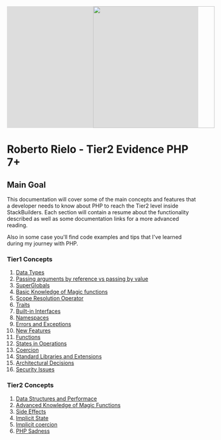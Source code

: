<div style="background: #ddd">
    <img src="https://www.stackbuilders.com/assets/images/stack-builders-logo-nav-horizontal.svg" width="320" style="margin-left: 45%">
</div>

# Roberto Rielo - Tier2 Evidence PHP 7+

## Main Goal

This documentation will cover some of the main concepts and features that a developer needs to know about PHP to reach the Tier2 level inside StackBuilders. Each section will contain a resume about the functionality described as well as some documentation links for a more advanced reading.

Also in some case you'll find code examples and tips that I've learned during my journey with PHP.

### Tier1 Concepts

 1. [Data Types](https://github.com/roberto910907/Tier2-Evidence/blob/master/docs/Tier1/data_types.md)
 2. [Passing arguments by reference vs passing by value](https://github.com/roberto910907/Tier2-Evidence/blob/master/docs/Tier1/passing_arguments.md)
 3. [SuperGlobals](https://github.com/roberto910907/Tier2-Evidence/blob/master/docs/Tier1/superglobals.md)
 4. [Basic Knowledge of Magic functions](https://github.com/roberto910907/Tier2-Evidence/blob/master/docs/Tier1/magic_functions.md)
 5. [Scope Resolution Operator](https://github.com/roberto910907/Tier2-Evidence/blob/master/docs/Tier1/scope_operator.md)
 6. [Traits](https://github.com/roberto910907/Tier2-Evidence/blob/master/docs/Tier1/traits.md)
 7. [Built-in Interfaces](https://github.com/roberto910907/Tier2-Evidence/blob/master/docs/Tier1/interfaces.md)
 8. [Namespaces](https://github.com/roberto910907/Tier2-Evidence/blob/master/docs/Tier1/namespaces.md)
 9. [Errors and Exceptions](https://github.com/roberto910907/Tier2-Evidence/blob/master/docs/Tier1/error_exceptions.md)
 10. [New Features](https://github.com/roberto910907/Tier2-Evidence/blob/master/docs/Tier1/new_features.md)
 11. [Functions](https://github.com/roberto910907/Tier2-Evidence/blob/master/docs/Tier1/functions.md)
 12. [States in Operations](https://github.com/roberto910907/Tier2-Evidence/blob/master/docs/Tier1/states_in_operations.md)
 13. [Coercion](https://github.com/roberto910907/Tier2-Evidence/blob/master/docs/Tier1/coercion.md)
 14. [Standard Libraries and Extensions](https://github.com/roberto910907/Tier2-Evidence/blob/master/docs/Tier1/libraries_extensions.md)
 15. [Architectural Decisions](https://github.com/roberto910907/Tier2-Evidence/blob/master/docs/Tier1/architectural_decisions.md)
 16. [Security Issues](https://github.com/roberto910907/Tier2-Evidence/blob/master/docs/Tier1/security_issues.md)

### Tier2 Concepts

1. [Data Structures and Performace](https://github.com/roberto910907/Tier2-Evidence/blob/master/docs/Tier1/data_structure.md)
2. [Advanced Knowledge of Magic Functions](https://github.com/roberto910907/Tier2-Evidence/blob/master/docs/Tier1/magical_functions.md)
3. [Side Effects](https://github.com/roberto910907/Tier2-Evidence/blob/master/docs/Tier1/side_effects.md)
4. [Implicit State](https://github.com/roberto910907/Tier2-Evidence/blob/master/docs/Tier1/implicit_state.md)
5. [Implicit coercion](https://github.com/roberto910907/Tier2-Evidence/blob/master/docs/Tier1/implicit_coercion.md)
6. [PHP Sadness](https://github.com/roberto910907/Tier2-Evidence/blob/master/docs/Tier1/php_sadness.md)